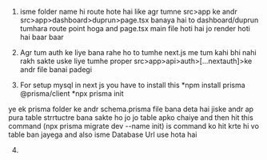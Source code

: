 1. isme folder name hi route hote hai like agr tumne src>app ke andr src>app>dashboard>duprun>page.tsx banaya hai to dashboard/duprun tumhara route point hoga and page.tsx main file hoti hai jo render hoti hai baar baar 

2. Agr tum auth ke liye bana rahe ho to tumhe next.js me tum kahi bhi nahi rakh sakte uske liye tumhe proper src>app>api>auth>[...nextauth]>ke andr file banai padegi 

3. For setup mysql in next js you have to install this 
   *npm install prisma @prisma/client
   *npx prisma init

ye ek prisma folder ke andr schema.prisma file bana deta hai jiske andr ap pura table strrtuctre bana sakte ho jo jo table apko chaiye and then hit this command (npx prisma migrate dev --name init) is command ko hit krte hi vo table ban jayega and also isme Database Url use hota hai



4.